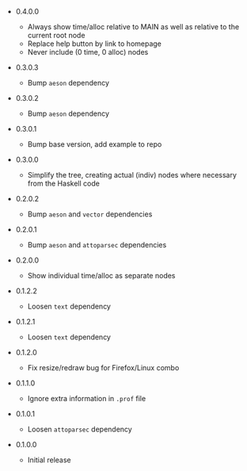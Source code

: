 - 0.4.0.0
    * Always show time/alloc relative to MAIN as well as relative to the current
      root node
    * Replace help button by link to homepage
    * Never include (0 time, 0 alloc) nodes

- 0.3.0.3
    * Bump `aeson` dependency

- 0.3.0.2
    * Bump `aeson` dependency

- 0.3.0.1
    * Bump base version, add example to repo

- 0.3.0.0
    * Simplify the tree, creating actual (indiv) nodes where necessary from the
      Haskell code

- 0.2.0.2
    * Bump `aeson` and `vector` dependencies

- 0.2.0.1
    * Bump `aeson` and `attoparsec` dependencies

- 0.2.0.0
    * Show individual time/alloc as separate nodes

- 0.1.2.2
    * Loosen `text` dependency

- 0.1.2.1
    * Loosen `text` dependency

- 0.1.2.0
    * Fix resize/redraw bug for Firefox/Linux combo

- 0.1.1.0
    * Ignore extra information in `.prof` file

- 0.1.0.1
    * Loosen `attoparsec` dependency

- 0.1.0.0
    * Initial release
